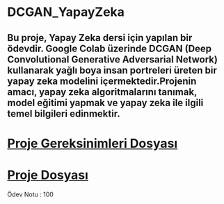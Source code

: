 # DCGAN_YapayZeka
Bu proje, Yapay Zeka dersi için yapılan bir ödevdir.
Google Colab üzerinde DCGAN (Deep Convolutional Generative Adversarial Network) kullanarak yağlı boya insan portreleri üreten bir yapay zeka modelini içermektedir.Projenin amacı, yapay zeka algoritmalarını tanımak, model eğitimi yapmak ve yapay zeka ile ilgili temel bilgileri edinmektir.
---
# [Proje Gereksinimleri Dosyası](https://github.com/MustfaOzcan/DCGAN_YapayZeka/blob/main/Proje_isterleri.pdf)

# [Proje Dosyası](https://github.com/MustfaOzcan/DCGAN_YapayZeka/blob/main/DCGAN_2A_Grup10_FINAL.ipynb)

Ödev Notu : 100
